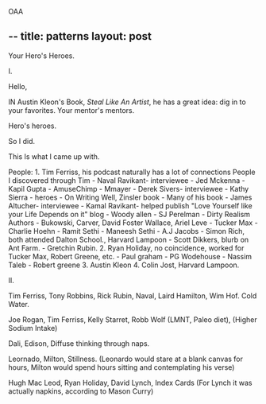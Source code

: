 OAA

--
title: patterns
layout: post
--

Your Hero's Heroes. 

I.

Hello,

IN Austin Kleon's Book, <i>Steal Like An Artist</i>, he has a great idea: dig in to your favorites. Your mentor's mentors.

Hero's heroes.

So I did.

This Is what I came up with.

People:
	1. Tim Ferriss, his podcast naturally has a lot of connections
	   People I discovered through Tim
	    - Naval Ravikant- interviewee
	      - Jed Mckenna
	      - Kapil Gupta
	      - AmuseChimp
	      - Mmayer
	    - Derek Sivers- interviewee
	      - Kathy Sierra - heroes
	      - On Writing Well, Zinsler book
	      - Many of his book 
	    - James Altucher- interviewee
	      - Kamal Ravikant- helped publish "Love Yourself like your Life Depends on it" blog
	      - Woody allen
	      	- SJ Perelman
	      - Dirty Realism Authors - Bukowski, Carver, David Foster Wallace, Ariel Leve
	    - Tucker Max
	    - Charlie Hoehn
	    - Ramit Sethi
	    - Maneesh Sethi
	    - A.J Jacobs
	      - Simon Rich, both attended Dalton School., Harvard Lampoon
	      	- Scott Dikkers, blurb on Ant Farm.
            - Gretchin Rubin. 
	2. Ryan Holiday, no coincidence, worked for Tucker Max, Robert Greene, etc.
	   - Paul graham
	     - PG Wodehouse
	   - Nassim Taleb
	   - Robert greene
	3. Austin Kleon
	4. Colin Jost, Harvard Lampoon. 


II.

Tim Ferriss, Tony Robbins, Rick Rubin, Naval, Laird Hamilton, Wim Hof. Cold Water. 

Joe Rogan, Tim Ferriss, Kelly Starret, Robb Wolf (LMNT, Paleo diet), (Higher Sodium Intake)
	  
Dali, Edison, Diffuse thinking through naps.

Leornado, Milton, Stillness. (Leonardo would stare at a blank canvas for hours, Milton would spend hours sitting and contemplating his verse)

Hugh Mac Leod, Ryan Holiday, David Lynch, Index Cards (For Lynch it was actually napkins, according to Mason Curry)

